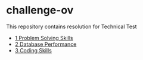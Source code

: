 # challenge-ov

This repository contains resolution for Technical Test

- [1 Problem Solving Skills](./questions/1_one)
- [2 Database Performance](./questions/2_two)
- [3 Coding Skills](./questions/3_three)